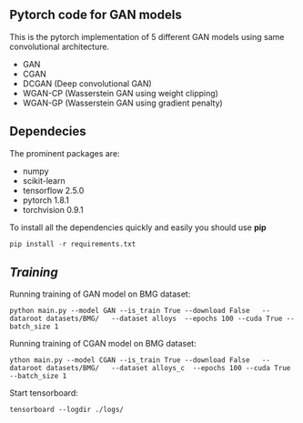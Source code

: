 ## Pytorch code for GAN models
This is the pytorch implementation of 5 different GAN models using same convolutional architecture.
- GAN
- CGAN
- DCGAN (Deep convolutional GAN)
- WGAN-CP (Wasserstein GAN using weight clipping)
- WGAN-GP (Wasserstein GAN using gradient penalty)



## Dependecies
The prominent packages are:

* numpy
* scikit-learn
* tensorflow 2.5.0
* pytorch 1.8.1
* torchvision 0.9.1

To install all the dependencies quickly and easily you should use __pip__

```python
pip install -r requirements.txt
```



 *Training*
 ---
Running training of GAN model on BMG dataset:


```
python main.py --model GAN --is_train True --download False   --dataroot datasets/BMG/   --dataset alloys  --epochs 100 --cuda True --batch_size 1
```

Running training of CGAN model on BMG dataset:

```
ython main.py --model CGAN --is_train True --download False   --dataroot datasets/BMG/   --dataset alloys_c  --epochs 100 --cuda True --batch_size 1
```

Start tensorboard:

```
tensorboard --logdir ./logs/
```



